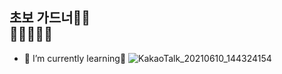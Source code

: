 ## 초보 가드너👩‍🌾 <br> 🌷🌹🌻🍄🌳 

- 🌱 I’m currently learning🌱
![KakaoTalk_20210610_144324154](https://user-images.githubusercontent.com/34808817/121471356-7cef5a00-c9fa-11eb-9d36-121b578afcad.jpg)

<!--
**hyeonn/hyeonn** is a ✨ _special_ ✨ repository because its `README.md` (this file) appears on your GitHub profile.

Here are some ideas to get you started:

- 🔭 I’m currently working on ...
- 🌱 I’m currently learning ...
- 👯 I’m looking to collaborate on ...
- 🤔 I’m looking for help with ...
- 💬 Ask me about ...
- 📫 How to reach me: ...
- 😄 Pronouns: ...
- ⚡ Fun fact: ...
-->
